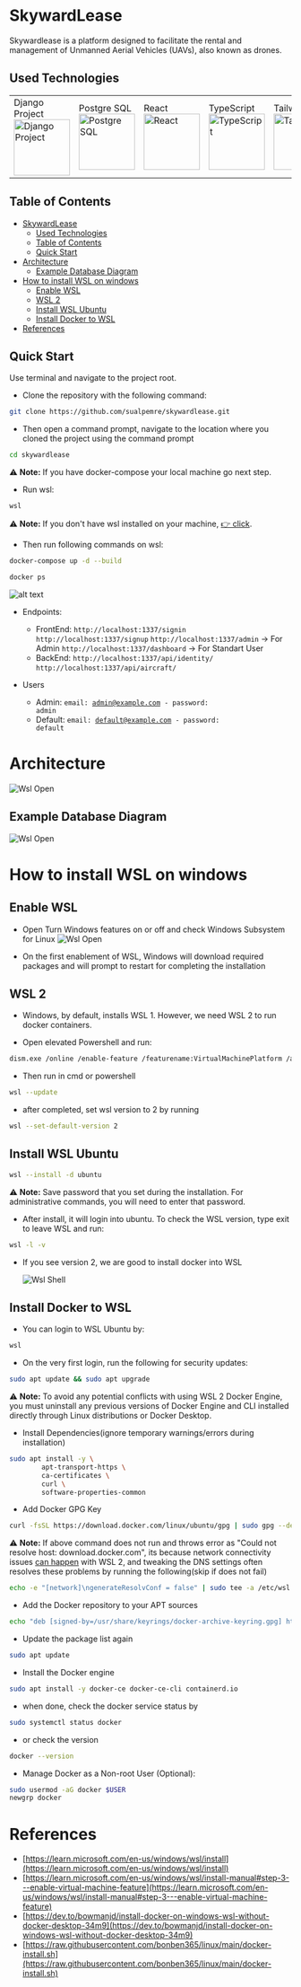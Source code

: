 
# SkywardLease 

Skywardlease is a platform designed to facilitate the rental and management of Unmanned Aerial Vehicles (UAVs), also known as drones.

## Used Technologies

<!-- HTML table -->
<table>
<tr>
<td>Django Project<br><img src="https://edent.github.io/SuperTinyIcons/images/svg/djangoproject.svg" width="100" title="Django Project"></td>
<td>Postgre SQL<br><img src="https://uxwing.com/wp-content/themes/uxwing/download/brands-and-social-media/postgresql-icon.png" width="100" title="Postgre SQL"></td>
<td>React<br><img src="https://edent.github.io/SuperTinyIcons/images/svg/react.svg" width="100" title="React"></td>
<td>TypeScript<br><img src="https://edent.github.io/SuperTinyIcons/images/svg/typescript.svg" width="100" title="TypeScript"></td>
<td>Tailwind<br><img src="https://ph-files.imgix.net/829bdf09-bf73-4976-ae80-8eb1ec6b455d.png?auto=format" width="100" height="100" title="Tailwind"></td>
<td>NGINX<br><img src="https://edent.github.io/SuperTinyIcons/images/svg/nginx.svg" width="100" title="NGINX"></td>
<td>Gunicorn<br><img src="https://cdn.icon-icons.com/icons2/2699/PNG/512/gunicorn_logo_icon_170045.png" width="100" title="Gunicorn"></td>
<td>Docker<br><img src="https://edent.github.io/SuperTinyIcons/images/svg/docker.svg" width="100" title="Docker"></td>


</tr>
</table>

## Table of Contents

- [SkywardLease](#skywardlease)
  - [Used Technologies](#used-technologies)
  - [Table of Contents](#table-of-contents)
  - [Quick Start](#quick-start)
- [Architecture](#architecture)
  - [Example Database Diagram](#example-database-diagram)
- [How to install WSL on windows](#how-to-install-wsl-on-windows)
  - [Enable WSL](#enable-wsl)
  - [WSL 2](#wsl-2)
  - [Install WSL Ubuntu](#install-wsl-ubuntu)
  - [Install Docker to WSL](#install-docker-to-wsl)
- [References](#references)




## Quick Start

Use terminal and navigate to the project root. 

- Clone the repository with the following command:

```bash
git clone https://github.com/sualpemre/skywardlease.git
```

- Then open a command prompt, navigate to the location where you cloned the project using the command prompt
```bash
cd skywardlease
```

:warning: **Note:** If you have docker-compose your local machine go next step.
- Run wsl:
```bash
wsl
```
:warning: **Note:** If you don't have wsl installed on your machine, [👉 click](#with-wsl).



- Then run following commands on wsl:
```bash
docker-compose up -d --build
```  
```bash
docker ps
```  
![alt text](assets/dockerps.png)

- Endpoints:
    - FrontEnd:
        <code>http://localhost:1337/signin</code>
        <code>http://localhost:1337/signup</code>
        <code>http://localhost:1337/admin</code>   -> For Admin
        <code>http://localhost:1337/dashboard</code> -> For Standart User
    - BackEnd: 
        <code>http://localhost:1337/api/identity/</code>
        <code>http://localhost:1337/api/aircraft/</code>
        
- Users
  - Admin:
    <code>email: admin@example.com - password: admin</code>
  - Default: 
    <code>email: default@example.com - password: default</code> 

# Architecture

![Wsl Open](assets/architecture.png)

## Example Database Diagram 
![Wsl Open](assets/databasediagram.png)


# How to install WSL on windows

## Enable WSL 
        
- Open Turn Windows features on or off and check Windows Subsystem for Linux
    ![Wsl Open](assets/wsl-1.png)

- On the first enablement of WSL, Windows will download required packages and will prompt to restart for completing the installation

## WSL 2

- Windows, by default, installs WSL 1. However, we need WSL 2 to run docker containers.

- Open elevated Powershell and run:
```bash
dism.exe /online /enable-feature /featurename:VirtualMachinePlatform /all /norestart
```  

- Then run in cmd or powershell
```bash
wsl --update
```    

- after completed, set wsl version to 2 by running
```bash
wsl --set-default-version 2
```  

## Install WSL Ubuntu
```bash
wsl --install -d ubuntu
```  

:warning: **Note:** Save password that you set during the installation. For administrative commands, you will need to enter that password.

- After install, it will login into ubuntu. To check the WSL version, type exit to leave WSL and run:
```bash
wsl -l -v
```     

- If you see version 2, we are good to install docker into WSL
    
    ![Wsl Shell](assets/wsl-2.png)

## Install Docker to WSL

- You can login to WSL Ubuntu by:
```bash
wsl
``` 

- On the very first login, run the following for security updates:
```bash
sudo apt update && sudo apt upgrade
``` 
:warning: **Note:** To avoid any potential conflicts with using WSL 2 Docker Engine, you must uninstall any previous versions of Docker Engine and CLI installed directly  through Linux distributions or Docker Desktop.


- Install Dependencies(ignore temporary warnings/errors during installation)
```bash
sudo apt install -y \
        apt-transport-https \
        ca-certificates \
        curl \
        software-properties-common
``` 

- Add Docker GPG Key
```bash
curl -fsSL https://download.docker.com/linux/ubuntu/gpg | sudo gpg --dearmor -o /usr/share/keyrings/docker-archive-keyring.gpg
```  

:warning: **Note:** If above command does not run and throws error as "Could not resolve host: download.docker.com", its because network connectivity issues [can happen](https://github.com/microsoft/WSL/issues?q=is%3Aissue+label%3Anetwork) with WSL 2, and tweaking the DNS settings often resolves these problems by running the following(skip if does not fail)
```bash
echo -e "[network]\ngenerateResolvConf = false" | sudo tee -a /etc/wsl.conf sudo unlink /etc/resolv.conf echo nameserver 1.1.1.1 | sudo tee /etc/resolv.conf
``` 
    
- Add the Docker repository to your APT sources
```bash
echo "deb [signed-by=/usr/share/keyrings/docker-archive-keyring.gpg] https://download.docker.com/linux/ubuntu $(lsb_release -cs) stable" | sudo tee /etc/apt/sources.list.d/docker.list > /dev/null
``` 

- Update the package list again
```bash
sudo apt update
```   
- Install the Docker engine
```bash
sudo apt install -y docker-ce docker-ce-cli containerd.io
``` 
- when done, check the docker service status by
```bash
sudo systemctl status docker
```   

- or check the version
```bash
docker --version
```     

- Manage Docker as a Non-root User (Optional):
```bash
sudo usermod -aG docker $USER 
newgrp docker
```   


# References

- [https://learn.microsoft.com/en-us/windows/wsl/install](https://learn.microsoft.com/en-us/windows/wsl/install)
- [https://learn.microsoft.com/en-us/windows/wsl/install-manual#step-3---enable-virtual-machine-feature](https://learn.microsoft.com/en-us/windows/wsl/install-manual#step-3---enable-virtual-machine-feature)
- [https://dev.to/bowmanjd/install-docker-on-windows-wsl-without-docker-desktop-34m9](https://dev.to/bowmanjd/install-docker-on-windows-wsl-without-docker-desktop-34m9)
- [https://raw.githubusercontent.com/bonben365/linux/main/docker-install.sh](https://raw.githubusercontent.com/bonben365/linux/main/docker-install.sh)